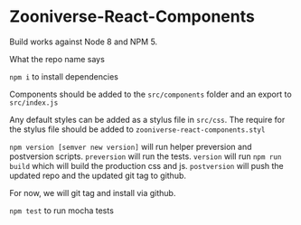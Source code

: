 Zooniverse-React-Components
===========================

Build works against Node 8 and NPM 5.

What the repo name says

`npm i` to install dependencies

Components should be added to the `src/components` folder and an export to `src/index.js`

Any default styles can be added as a stylus file in `src/css`. The require for the stylus file should be added to `zooniverse-react-components.styl`

`npm version [semver new version]` will run helper preversion and postversion scripts. `preversion` will run the tests. `version` will run `npm run build` which will build the production css and js. `postversion` will push the updated repo and the updated git tag to github.

For now, we will git tag and install via github. 

`npm test` to run mocha tests
